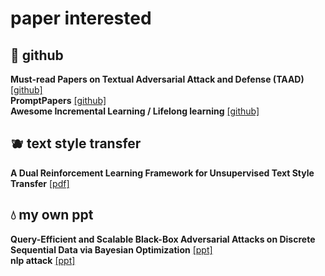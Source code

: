 # paper interested

## 🍡 github
**Must-read Papers on Textual Adversarial Attack and Defense (TAAD)**
[[github]](https://github.com/thunlp/TAADpapers) <br>
**PromptPapers**
[[github]](https://github.com/thunlp/PromptPapers) <br>
**Awesome Incremental Learning / Lifelong learning**
[[github]](https://github.com/xialeiliu/Awesome-Incremental-Learning)

## 🫐 text style transfer

**A Dual Reinforcement Learning Framework for Unsupervised Text Style Transfer**
[[pdf]](https://export.arxiv.org/pdf/1905.10060)

## 💧 my own ppt
**Query-Efficient and Scalable Black-Box Adversarial Attacks on Discrete Sequential Data via Bayesian Optimization**
[[ppt]](https://docs.google.com/presentation/d/1WOsbyVjLn2gJEwM45hMLMUvTkP3M558B_5NhAbPbLNA/edit#slide=id.p) <br>
**nlp attack**
[[ppt]](https://docs.google.com/presentation/d/12zBS9zeRNuIFuCxOMWn5d5VdtkLQarA7sOAaH8egGig/edit#slide=id.p) <br>
